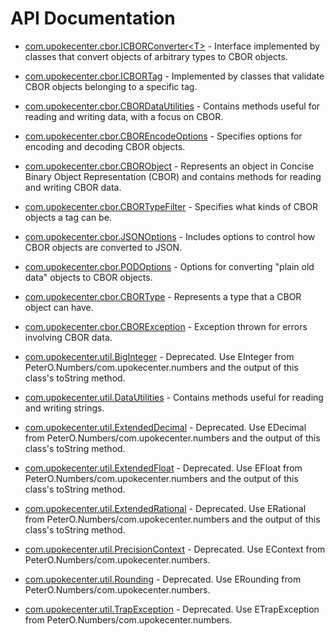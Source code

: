 # API Documentation

* [com.upokecenter.cbor.ICBORConverter&lt;T>](com.upokecenter.cbor.ICBORConverter.md) -
Interface implemented by classes that convert objects of arbitrary types to
 CBOR objects.

* [com.upokecenter.cbor.ICBORTag](com.upokecenter.cbor.ICBORTag.md) -
Implemented by classes that validate CBOR objects belonging to a specific
 tag.

* [com.upokecenter.cbor.CBORDataUtilities](com.upokecenter.cbor.CBORDataUtilities.md) -
Contains methods useful for reading and writing data, with a focus on CBOR.

* [com.upokecenter.cbor.CBOREncodeOptions](com.upokecenter.cbor.CBOREncodeOptions.md) -
Specifies options for encoding and decoding CBOR objects.

* [com.upokecenter.cbor.CBORObject](com.upokecenter.cbor.CBORObject.md) -
Represents an object in Concise Binary Object Representation (CBOR) and
 contains methods for reading and writing CBOR data.

* [com.upokecenter.cbor.CBORTypeFilter](com.upokecenter.cbor.CBORTypeFilter.md) -
Specifies what kinds of CBOR objects a tag can be.

* [com.upokecenter.cbor.JSONOptions](com.upokecenter.cbor.JSONOptions.md) -
Includes options to control how CBOR objects are converted to JSON.

* [com.upokecenter.cbor.PODOptions](com.upokecenter.cbor.PODOptions.md) -
Options for converting "plain old data" objects to CBOR objects.

* [com.upokecenter.cbor.CBORType](com.upokecenter.cbor.CBORType.md) -
Represents a type that a CBOR object can have.

* [com.upokecenter.cbor.CBORException](com.upokecenter.cbor.CBORException.md) -
Exception thrown for errors involving CBOR data.

* [com.upokecenter.util.BigInteger](com.upokecenter.util.BigInteger.md) - Deprecated.
Use EInteger from PeterO.Numbers/com.upokecenter.numbers and the output of
this class's toString method.

* [com.upokecenter.util.DataUtilities](com.upokecenter.util.DataUtilities.md) -
Contains methods useful for reading and writing strings.

* [com.upokecenter.util.ExtendedDecimal](com.upokecenter.util.ExtendedDecimal.md) - Deprecated.
Use EDecimal from PeterO.Numbers/com.upokecenter.numbers and the output of
this class's toString method.

* [com.upokecenter.util.ExtendedFloat](com.upokecenter.util.ExtendedFloat.md) - Deprecated.
Use EFloat from PeterO.Numbers/com.upokecenter.numbers and the output of
this class's toString method.

* [com.upokecenter.util.ExtendedRational](com.upokecenter.util.ExtendedRational.md) - Deprecated.
Use ERational from PeterO.Numbers/com.upokecenter.numbers and the output of
this class's toString method.

* [com.upokecenter.util.PrecisionContext](com.upokecenter.util.PrecisionContext.md) - Deprecated.
Use EContext from PeterO.Numbers/com.upokecenter.numbers.

* [com.upokecenter.util.Rounding](com.upokecenter.util.Rounding.md) - Deprecated.
Use ERounding from PeterO.Numbers/com.upokecenter.numbers.

* [com.upokecenter.util.TrapException](com.upokecenter.util.TrapException.md) - Deprecated.
Use ETrapException from PeterO.Numbers/com.upokecenter.numbers.
